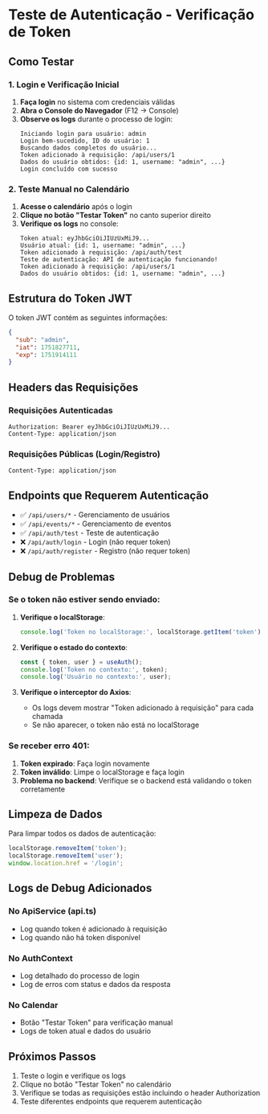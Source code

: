 # Teste de Autenticação - Verificação de Token

## Como Testar

### 1. Login e Verificação Inicial

1. **Faça login** no sistema com credenciais válidas
2. **Abra o Console do Navegador** (F12 → Console)
3. **Observe os logs** durante o processo de login:
   ```
   Iniciando login para usuário: admin
   Login bem-sucedido, ID do usuário: 1
   Buscando dados completos do usuário...
   Token adicionado à requisição: /api/users/1
   Dados do usuário obtidos: {id: 1, username: "admin", ...}
   Login concluído com sucesso
   ```

### 2. Teste Manual no Calendário

1. **Acesse o calendário** após o login
2. **Clique no botão "Testar Token"** no canto superior direito
3. **Verifique os logs** no console:
   ```
   Token atual: eyJhbGciOiJIUzUxMiJ9...
   Usuário atual: {id: 1, username: "admin", ...}
   Token adicionado à requisição: /api/auth/test
   Teste de autenticação: API de autenticação funcionando!
   Token adicionado à requisição: /api/users/1
   Dados do usuário obtidos: {id: 1, username: "admin", ...}
   ```

## Estrutura do Token JWT

O token JWT contém as seguintes informações:
```json
{
  "sub": "admin",
  "iat": 1751827711,
  "exp": 1751914111
}
```

## Headers das Requisições

### Requisições Autenticadas
```
Authorization: Bearer eyJhbGciOiJIUzUxMiJ9...
Content-Type: application/json
```

### Requisições Públicas (Login/Registro)
```
Content-Type: application/json
```

## Endpoints que Requerem Autenticação

- ✅ `/api/users/*` - Gerenciamento de usuários
- ✅ `/api/events/*` - Gerenciamento de eventos
- ✅ `/api/auth/test` - Teste de autenticação
- ❌ `/api/auth/login` - Login (não requer token)
- ❌ `/api/auth/register` - Registro (não requer token)

## Debug de Problemas

### Se o token não estiver sendo enviado:

1. **Verifique o localStorage**:
   ```javascript
   console.log('Token no localStorage:', localStorage.getItem('token'));
   ```

2. **Verifique o estado do contexto**:
   ```javascript
   const { token, user } = useAuth();
   console.log('Token no contexto:', token);
   console.log('Usuário no contexto:', user);
   ```

3. **Verifique o interceptor do Axios**:
   - Os logs devem mostrar "Token adicionado à requisição" para cada chamada
   - Se não aparecer, o token não está no localStorage

### Se receber erro 401:

1. **Token expirado**: Faça login novamente
2. **Token inválido**: Limpe o localStorage e faça login
3. **Problema no backend**: Verifique se o backend está validando o token corretamente

## Limpeza de Dados

Para limpar todos os dados de autenticação:
```javascript
localStorage.removeItem('token');
localStorage.removeItem('user');
window.location.href = '/login';
```

## Logs de Debug Adicionados

### No ApiService (api.ts)
- Log quando token é adicionado à requisição
- Log quando não há token disponível

### No AuthContext
- Log detalhado do processo de login
- Log de erros com status e dados da resposta

### No Calendar
- Botão "Testar Token" para verificação manual
- Logs de token atual e dados do usuário

## Próximos Passos

1. Teste o login e verifique os logs
2. Clique no botão "Testar Token" no calendário
3. Verifique se todas as requisições estão incluindo o header Authorization
4. Teste diferentes endpoints que requerem autenticação 